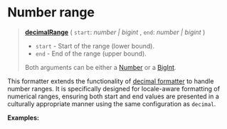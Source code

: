 <script setup>
  import DemoValueFormatter from '../../DemoValueFormatter.vue';
  import { demos } from '../preconfigured-formatters';
</script>

# Number range <Badge type="info" text="@localizer/format" />

> **[decimalRange](../../../api/_localizer/format/decimalRange/index.md)** ( `start`: _number | bigint_ , `end`: _number | bigint_ )
>
> - `start` - Start of the range (lower bound).
> - `end` - End of the range (upper bound).
>
> Both arguments can be either a [Number](https://developer.mozilla.org/en-US/docs/Web/JavaScript/Reference/Global_Objects/Number) or a [BigInt](https://developer.mozilla.org/en-US/docs/Web/JavaScript/Reference/Global_Objects/BigInt).

This formatter extends the functionality of [decimal formatter](./decimal.md) to handle number ranges. It is specifically designed for locale-aware formatting of numerical ranges, ensuring both start and end values are presented in a culturally appropriate manner using the same configuration as `decimal`.

**Examples:**

<DemoValueFormatter :demo="demos.decimalRange"/>
